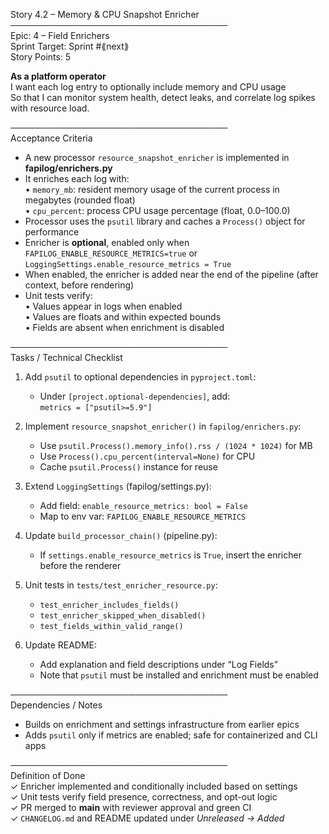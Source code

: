 Story 4.2 – Memory & CPU Snapshot Enricher  
───────────────────────────────────  
Epic: 4 – Field Enrichers  
Sprint Target: Sprint #⟪next⟫  
Story Points: 5

**As a platform operator**  
I want each log entry to optionally include memory and CPU usage  
So that I can monitor system health, detect leaks, and correlate log spikes with resource load.

───────────────────────────────────  
Acceptance Criteria

- A new processor `resource_snapshot_enricher` is implemented in **fapilog/enrichers.py**
- It enriches each log with:  
  • `memory_mb`: resident memory usage of the current process in megabytes (rounded float)  
  • `cpu_percent`: process CPU usage percentage (float, 0.0–100.0)
- Processor uses the `psutil` library and caches a `Process()` object for performance
- Enricher is **optional**, enabled only when `FAPILOG_ENABLE_RESOURCE_METRICS=true` or `LoggingSettings.enable_resource_metrics = True`
- When enabled, the enricher is added near the end of the pipeline (after context, before rendering)
- Unit tests verify:  
  • Values appear in logs when enabled  
  • Values are floats and within expected bounds  
  • Fields are absent when enrichment is disabled

───────────────────────────────────  
Tasks / Technical Checklist

1. Add `psutil` to optional dependencies in `pyproject.toml`:

   - Under `[project.optional-dependencies]`, add:  
     `metrics = ["psutil>=5.9"]`

2. Implement `resource_snapshot_enricher()` in `fapilog/enrichers.py`:

   - Use `psutil.Process().memory_info().rss / (1024 * 1024)` for MB
   - Use `Process().cpu_percent(interval=None)` for CPU
   - Cache `psutil.Process()` instance for reuse

3. Extend `LoggingSettings` (fapilog/settings.py):

   - Add field: `enable_resource_metrics: bool = False`
   - Map to env var: `FAPILOG_ENABLE_RESOURCE_METRICS`

4. Update `build_processor_chain()` (pipeline.py):

   - If `settings.enable_resource_metrics` is `True`, insert the enricher before the renderer

5. Unit tests in `tests/test_enricher_resource.py`:

   - `test_enricher_includes_fields()`
   - `test_enricher_skipped_when_disabled()`
   - `test_fields_within_valid_range()`

6. Update README:
   - Add explanation and field descriptions under “Log Fields”
   - Note that `psutil` must be installed and enrichment must be enabled

───────────────────────────────────  
Dependencies / Notes

- Builds on enrichment and settings infrastructure from earlier epics
- Adds `psutil` only if metrics are enabled; safe for containerized and CLI apps

───────────────────────────────────  
Definition of Done  
✓ Enricher implemented and conditionally included based on settings  
✓ Unit tests verify field presence, correctness, and opt-out logic  
✓ PR merged to **main** with reviewer approval and green CI  
✓ `CHANGELOG.md` and README updated under _Unreleased → Added_
